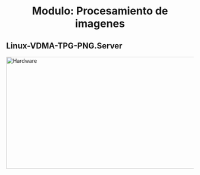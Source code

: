 <h1 align="center"> Modulo: Procesamiento de imagenes </h1> 


## Linux-VDMA-TPG-PNG.Server


<img src="https://github.com/Fuschetto97/Tesis/blob/main/pImagen/Petalinux_Projects/imagenes/tpg.png" alt="Hardware" width="1000" height="300"/>
